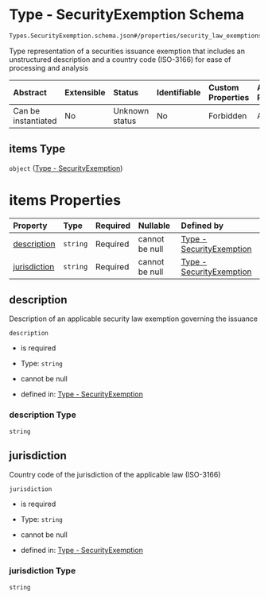 # Type - SecurityExemption Schema

```txt
Types.SecurityExemption.schema.json#/properties/security_law_exemptions/items
```

Type representation of a securities issuance exemption that includes an unstructured description and a country code (ISO-3166) for ease of processing and analysis

| Abstract            | Extensible | Status         | Identifiable | Custom Properties | Additional Properties | Access Restrictions | Defined In                                                                                          |
| :------------------ | :--------- | :------------- | :----------- | :---------------- | :-------------------- | :------------------ | :-------------------------------------------------------------------------------------------------- |
| Can be instantiated | No         | Unknown status | No           | Forbidden         | Allowed               | none                | [PlanSecurities.schema.json\*](../schema/objects/PlanSecurities.schema.json "open original schema") |

## items Type

`object` ([Type - SecurityExemption](plansecurities-properties-plansecurity---typessecurityexemptionschemajson-array-type---securityexemption.md))

# items Properties

| Property                      | Type     | Required | Nullable       | Defined by                                                                                                                              |
| :---------------------------- | :------- | :------- | :------------- | :-------------------------------------------------------------------------------------------------------------------------------------- |
| [description](#description)   | `string` | Required | cannot be null | [Type - SecurityExemption](securityexemption-properties-description.md "Types.SecurityExemption.schema.json#/properties/description")   |
| [jurisdiction](#jurisdiction) | `string` | Required | cannot be null | [Type - SecurityExemption](securityexemption-properties-jurisdiction.md "Types.SecurityExemption.schema.json#/properties/jurisdiction") |

## description

Description of an applicable security law exemption governing the issuance

`description`

- is required

- Type: `string`

- cannot be null

- defined in: [Type - SecurityExemption](securityexemption-properties-description.md "Types.SecurityExemption.schema.json#/properties/description")

### description Type

`string`

## jurisdiction

Country code of the jurisdiction of the applicable law (ISO-3166)

`jurisdiction`

- is required

- Type: `string`

- cannot be null

- defined in: [Type - SecurityExemption](securityexemption-properties-jurisdiction.md "Types.SecurityExemption.schema.json#/properties/jurisdiction")

### jurisdiction Type

`string`
